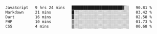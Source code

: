 
<!--START_SECTION:waka-->

```txt
JavaScript   9 hrs 24 mins   ██████████████████████▓░░   90.81 %
Markdown     21 mins         █░░░░░░░░░░░░░░░░░░░░░░░░   03.42 %
Dart         16 mins         ▓░░░░░░░░░░░░░░░░░░░░░░░░   02.58 %
PHP          10 mins         ▒░░░░░░░░░░░░░░░░░░░░░░░░   01.73 %
CSS          4 mins          ▒░░░░░░░░░░░░░░░░░░░░░░░░   00.68 %
```

<!--END_SECTION:waka-->
